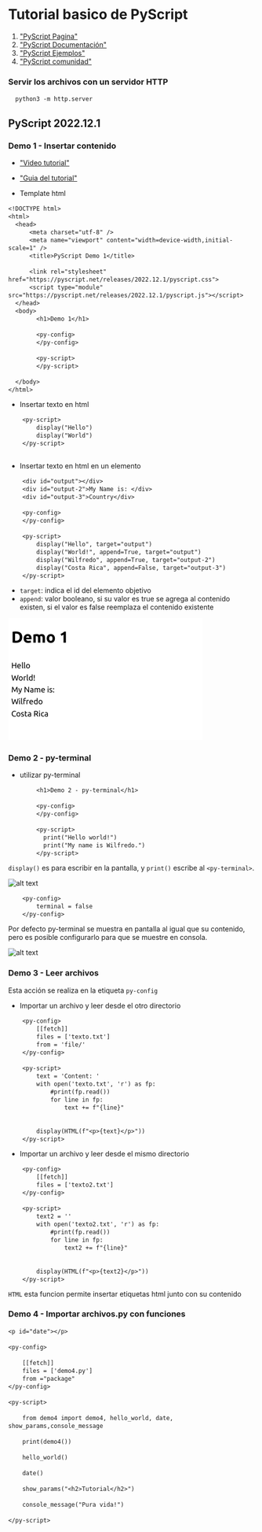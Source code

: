 # Tutorial basico de PyScript


1. ["PyScript Pagina"](https://pyscript.net/)
2. ["PyScript Documentación"](https://docs.pyscript.net/2024.7.1/beginning-pyscript/)
3. ["PyScript Ejemplos"](https://pyscript.com/@examples)
4. ["PyScript comunidad"](https://discord.com/invite/HxvBtukrg2)


### Servir los archivos con un servidor HTTP
```
  python3 -m http.server
```

## PyScript 2022.12.1

### Demo 1 - Insertar contenido

- ["Video tutorial"](https://www.youtube.com/live/AcFSzDBNjkI?si=D7zMcmHQUlpwmYyh)
- ["Guia del tutorial"](https://jeff.glass/post/whats-new-pyscript-2022-12-1/)

- Template html
```
<!DOCTYPE html>
<html>
  <head>
      <meta charset="utf-8" />
      <meta name="viewport" content="width=device-width,initial-scale=1" />
      <title>PyScript Demo 1</title>

      <link rel="stylesheet" href="https://pyscript.net/releases/2022.12.1/pyscript.css">
      <script type="module" src="https://pyscript.net/releases/2022.12.1/pyscript.js"></script>
  </head>
  <body>
        <h1>Demo 1</h1>

        <py-config>
        </py-config>

        <py-script>
        </py-script>
    
  </body>
</html>

```

- Insertar texto en html

```
    <py-script>
        display("Hello")
        display("World")
    </py-script>
    
```

- Insertar texto en html en un elemento
```
    <div id="output"></div>
    <div id="output-2">My Name is: </div>
    <div id="output-3">Country</div>

    <py-config>
    </py-config>

    <py-script>
        display("Hello", target="output")
        display("World!", append=True, target="output")
        display("Wilfredo", append=True, target="output-2")
        display("Costa Rica", append=False, target="output-3")
    </py-script>
```

- `target`: 
indica el id del elemento objetivo
- `append`: 
valor booleano, si su valor es true se agrega al contenido existen, si el valor es false reemplaza el contenido existente

![alt text](./img/image-1.png)

### Demo 2 - py-terminal

- utilizar py-terminal
```
        <h1>Demo 2 - py-terminal</h1>

        <py-config>
        </py-config>

        <py-script>
          print("Hello world!")
          print("My name is Wilfredo.")
        </py-script>
```
`display()` es para escribir en la pantalla, y  `print()` escribe al `<py-terminal>`. 

![alt text](./image-2.png)
```
    <py-config>
        terminal = false
    </py-config>
```
Por defecto py-terminal se muestra en pantalla al igual que su contenido, pero es posible configurarlo para que
se muestre en consola.

![alt text](./image-3.png)

### Demo 3 - Leer archivos

Esta acción se realiza en la etiqueta `py-config`


- Importar un archivo y leer desde el otro directorio

```
    <py-config>
        [[fetch]]
        files = ['texto.txt']
        from = 'file/'
    </py-config>

    <py-script>
        text = 'Content: '
        with open('texto.txt', 'r') as fp:
            #print(fp.read())
            for line in fp:
                text += f"{line}"
        
        
        display(HTML(f"<p>{text}</p>"))
    </py-script>
```

- Importar un archivo y leer desde el mismo directorio

```
    <py-config>
        [[fetch]]
        files = ['texto2.txt']  
    </py-config>

    <py-script>
        text2 = ''
        with open('texto2.txt', 'r') as fp:
            #print(fp.read())
            for line in fp:
                text2 += f"{line}"
        
        
        display(HTML(f"<p>{text2}</p>"))
    </py-script>
```

`HTML` esta funcion permite insertar etiquetas html junto con su contenido

### Demo 4 - Importar archivos.py con funciones

```
<p id="date"></p>

<py-config>

    [[fetch]]
    files = ['demo4.py'] 
    from ="package"                                                                                                          
</py-config>

<py-script>

    from demo4 import demo4, hello_world, date, show_params,console_message

    print(demo4())

    hello_world()

    date()

    show_params("<h2>Tutorial</h2>")

    console_message("Pura vida!")

</py-script>
```